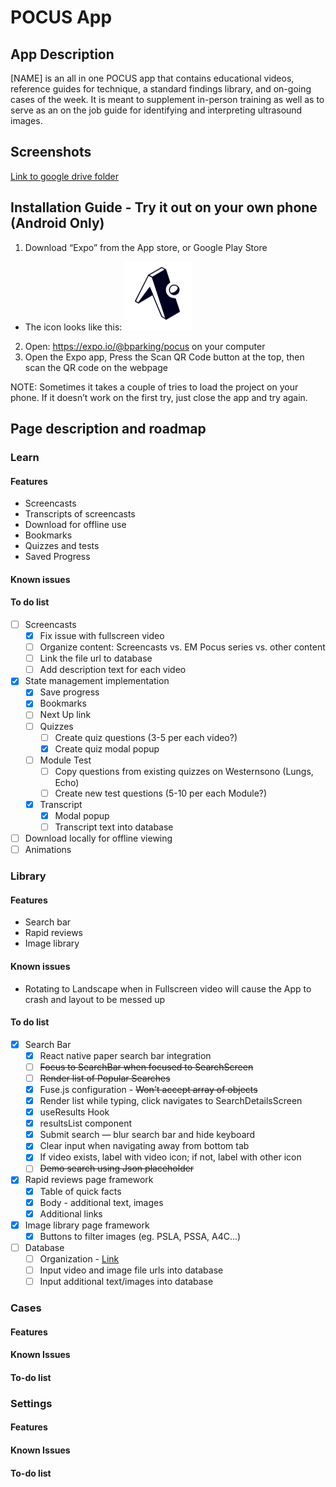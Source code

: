 # POCUS App

## App Description

[NAME] is an all in one POCUS app that contains educational videos, reference guides for technique, a standard findings library, and on-going cases of the week. It is meant to supplement in-person training as well as to serve as an on the job guide for identifying and interpreting ultrasound images. 

## Screenshots

[Link to google drive folder](https://drive.google.com/drive/folders/1bubEIjzM9M8fxS3ddzpPDxZirixSs01l?usp=sharing)

## Installation Guide - Try it out on your own phone (Android Only)

1. Download “Expo” from the App store, or Google Play Store
  - The icon looks like this: ![expo](./docs/expo%20icon.png)

2. Open: https://expo.io/@bparking/pocus on your computer
3. Open the Expo app, Press the Scan QR Code button at the top, then scan the QR code on the webpage

NOTE: Sometimes it takes a couple of tries to load the project on your phone. If it doesn’t work on the first try, just close the app and try again.

## Page description and roadmap

### Learn 

#### Features

- Screencasts
- Transcripts of screencasts
- Download for offline use
- Bookmarks
- Quizzes and tests
- Saved Progress

#### Known issues

#### To do list
- [ ] Screencasts
  - [x] Fix issue with fullscreen video
  - [ ] Organize content: Screencasts vs. EM Pocus series vs. other content
  - [ ] Link the file url to database
  - [ ] Add description text for each video
- [x] State management implementation
  - [x] Save progress
  - [x] Bookmarks
  - [ ] Next Up link
  - [ ] Quizzes
    - [ ] Create quiz questions (3-5 per each video?)
    - [x] Create quiz modal popup
  - [ ] Module Test
    - [ ] Copy questions from existing quizzes on Westernsono (Lungs, Echo)
    - [ ] Create new test questions (5-10 per each Module?)
  - [x] Transcript
    - [x] Modal popup
    - [ ] Transcript text into database
- [ ] Download locally for offline viewing
- [ ] Animations

### Library

#### Features

- Search bar
- Rapid reviews 
- Image library

#### Known issues

- Rotating to Landscape when in Fullscreen video will cause the App to crash and layout to be messed up

#### To do list

- [X] Search Bar
  - [x]  React native paper search bar integration
  - [ ]  ~~Focus to SearchBar when focused to SearchScreen~~
    - [ ]  ~~Render list of Popular Searches~~
  - [x]  Fuse.js configuration - ~~Won't accept array of objects~~
  - [x]  Render list while typing, click navigates to SearchDetailsScreen
    - [x]  useResults Hook
    - [x]  resultsList component
  - [x]  Submit search — blur search bar and hide keyboard
  - [x]  Clear input when navigating away from bottom tab
  - [x]  If video exists, label with video icon; if not, label with other icon
  - [ ]  ~~Demo search using Json placeholder~~
- [X] Rapid reviews page framework
  - [X] Table of quick facts
  - [X] Body - additional text, images
  - [X] Additional links
- [X] Image library page framework
  - [x] Buttons to filter images (eg. PSLA, PSSA, A4C…)
- [ ] Database 
  - [ ] Organization - [Link](https://docs.google.com/document/d/1pwCXTgI44gxT_2zYitCvivjdxV3YslLDd58anNW5ZMY/edit?usp=sharing)
  - [ ] Input video and image file urls into database
  - [ ] Input additional text/images into database

### Cases

#### Features

#### Known Issues

#### To-do list

### Settings

#### Features

#### Known Issues

#### To-do list

